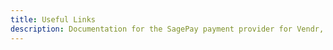 ```yaml
---
title: Useful Links
description: Documentation for the SagePay payment provider for Vendr, the eCommerce solution for Umbraco v8+
---
```


<work-in-progress />